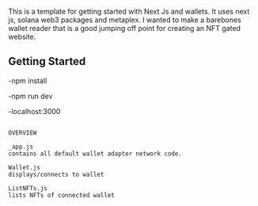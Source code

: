 This is a template for getting started with Next Js and wallets. It uses next js, solana web3 packages and metaplex. I wanted to make a barebones wallet reader that is a good jumping off point for creating an NFT gated website.

## Getting Started

-npm install

-npm run dev

-localhost:3000
```

OVERVIEW

_app.js
contains all default wallet adapter network code.

Wallet.js
displays/connects to wallet

ListNFTs.js
lists NFTs of connected wallet



